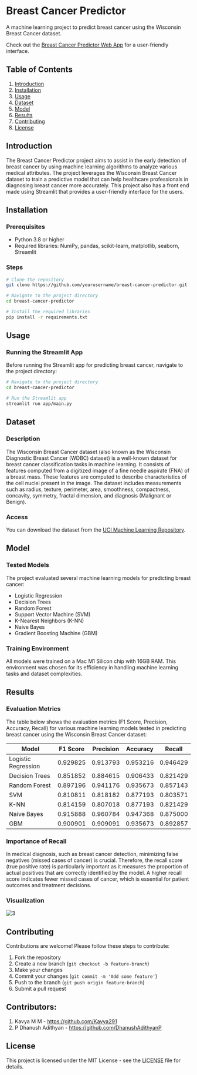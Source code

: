 # Breast Cancer Predictor

A machine learning project to predict breast cancer using the Wisconsin Breast Cancer dataset.

Check out the [Breast Cancer Predictor Web App](https://bcp-adithyan.streamlit.app/) for a user-friendly interface.

## Table of Contents

1. [Introduction](##Introduction)
2. [Installation](#Installation)
3. [Usage](#usage)
4. [Dataset](#dataset)
5. [Model](#model)
6. [Results](#results)
7. [Contributing](#contributing)
8. [License](#license)

## Introduction

The Breast Cancer Predictor project aims to assist in the early detection of breast cancer by using machine learning algorithms to analyze various medical attributes. The project leverages the Wisconsin Breast Cancer dataset to train a predictive model that can help healthcare professionals in diagnosing breast cancer more accurately. This project also has a front end made using Streamlit that provides a user-friendly interface for the users.

## Installation

### Prerequisites

- Python 3.8 or higher
- Required libraries: NumPy, pandas, scikit-learn, matplotlib, seaborn, Streamlit

### Steps

```bash
# Clone the repository
git clone https://github.com/yourusername/breast-cancer-predictor.git

# Navigate to the project directory
cd breast-cancer-predictor

# Install the required libraries
pip install -r requirements.txt
```
## Usage

### Running the Streamlit App

Before running the Streamlit app for predicting breast cancer, navigate to the project directory:

```bash
# Navigate to the project directory
cd breast-cancer-predictor

# Run the Streamlit app
streamlit run app/main.py
```
## Dataset

### Description

The Wisconsin Breast Cancer dataset (also known as the Wisconsin Diagnostic Breast Cancer (WDBC) dataset) is a well-known dataset for breast cancer classification tasks in machine learning. It consists of features computed from a digitized image of a fine needle aspirate (FNA) of a breast mass. These features are computed to describe characteristics of the cell nuclei present in the image. The dataset includes measurements such as radius, texture, perimeter, area, smoothness, compactness, concavity, symmetry, fractal dimension, and diagnosis (Malignant or Benign).

### Access

You can download the dataset from the [UCI Machine Learning Repository](https://archive.ics.uci.edu/ml/datasets/Breast+Cancer+Wisconsin+(Diagnostic)).

## Model

### Tested Models

The project evaluated several machine learning models for predicting breast cancer:

- Logistic Regression
- Decision Trees
- Random Forest
- Support Vector Machine (SVM)
- K-Nearest Neighbors (K-NN)
- Naive Bayes
- Gradient Boosting Machine (GBM)

### Training Environment

All models were trained on a Mac M1 Silicon chip with 16GB RAM. This environment was chosen for its efficiency in handling machine learning tasks and dataset complexities.

## Results

### Evaluation Metrics

The table below shows the evaluation metrics (F1 Score, Precision, Accuracy, Recall) for various machine learning models tested in predicting breast cancer using the Wisconsin Breast Cancer dataset:

| Model              | F1 Score | Precision | Accuracy | Recall    |
|--------------------|----------|-----------|----------|-----------|
| Logistic Regression| 0.929825 | 0.913793  | 0.953216 | 0.946429  |
| Decision Trees     | 0.851852 | 0.884615  | 0.906433 | 0.821429  |
| Random Forest      | 0.897196 | 0.941176  | 0.935673 | 0.857143  |
| SVM                | 0.810811 | 0.818182  | 0.877193 | 0.803571  |
| K-NN               | 0.814159 | 0.807018  | 0.877193 | 0.821429  |
| Naive Bayes        | 0.915888 | 0.960784  | 0.947368 | 0.875000  |
| GBM                | 0.900901 | 0.909091  | 0.935673 | 0.892857  |

### Importance of Recall

In medical diagnosis, such as breast cancer detection, minimizing false negatives (missed cases of cancer) is crucial. Therefore, the recall score (true positive rate) is particularly important as it measures the proportion of actual positives that are correctly identified by the model. A higher recall score indicates fewer missed cases of cancer, which is essential for patient outcomes and treatment decisions.

### Visualization 

![3](https://github.com/DhanushAdithyanP/Breast_Cancer_Predictor/assets/91380094/c5a50cad-f331-4b3a-b1af-e0e3fd6c359a)

## Contributing

Contributions are welcome! Please follow these steps to contribute:

1. Fork the repository
2. Create a new branch (`git checkout -b feature-branch`)
3. Make your changes
4. Commit your changes (`git commit -m 'Add some feature'`)
5. Push to the branch (`git push origin feature-branch`)
6. Submit a pull request

## Contributors: 
1. Kavya M M - https://github.com/Kavya291
2. P Dhanush Adithyan - https://github.com/DhanushAdithyanP

## License

This project is licensed under the MIT License - see the [LICENSE](LICENSE) file for details.
